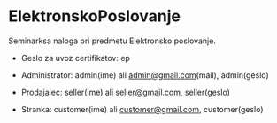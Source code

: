# ElektronskoPoslovanje
Seminarksa naloga pri predmetu Elektronsko poslovanje.

 - Geslo za uvoz certifikatov: ep
 
 - Administrator: admin(ime) ali admin@gmail.com(mail), admin(geslo)
 
 - Prodajalec: seller(ime) ali seller@gmail.com, seller(geslo)
 
 - Stranka: customer(ime) ali customer@gmail.com, customer(geslo)
